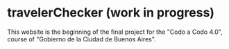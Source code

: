 # travelerChecker (work in progress)

This website is the beginning of the final project for the "Codo a Codo 4.0", course of "Gobierno de la Ciudad de Buenos Aires".
